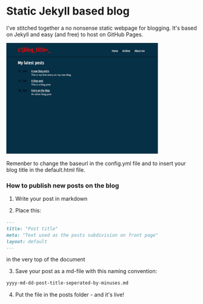 # Static Jekyll based blog

I've stitched together a no nonsense static webpage for blogging. It's based on Jekyll and easy (and free) to host on GitHub Pages. 

<img src="img/screenshot.png" width="400">

Remenber to change the baseurl in the config.yml file and to insert your blog title in the default.html file.

### How to publish new posts on the blog

1. Write your post in markdown

2. Place this:
```md
---
title: "Post title"
meta: "Text used as the posts subdivision on front page"
layout: default
---
```

in the very top of the document

3. Save your post as a md-file with this naming convention:
```md
yyyy-md-dd-post-title-seperated-by-minuses.md
```

4. Put the file in the posts folder - and it's live!
